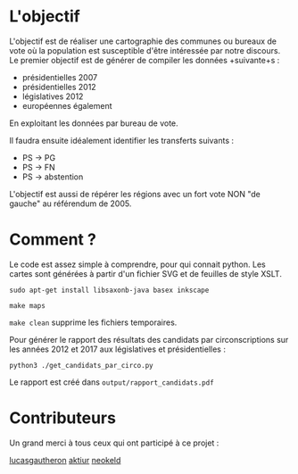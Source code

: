 # L'objectif

L'objectif est de réaliser une cartographie des communes ou bureaux de vote où la population est susceptible d'être intéressée par notre discours.
Le premier objectif est de générer de compiler les données +suivante+s :
 * présidentielles 2007
 * présidentielles 2012
 * législatives 2012
 * européennes également

En exploitant les données par bureau de vote.

Il faudra ensuite idéalement identifier les transferts suivants :
 * PS -> PG
 * PS -> FN
 * PS -> abstention
 
L'objectif est aussi de répérer les régions avec un fort vote NON "de gauche" au référendum de 2005.


# Comment ?

Le code est assez simple à comprendre, pour qui connait python.
Les cartes sont générées à partir d'un fichier SVG et de feuilles de style XSLT.

```
sudo apt-get install libsaxonb-java basex inkscape
```

```
make maps
```

```make clean``` supprime les fichiers temporaires.

Pour générer le rapport des résultats des candidats par circonscriptions sur les années 2012 et 2017 aux législatives et présidentielles :

```
python3 ./get_candidats_par_circo.py
```

Le rapport est créé dans ```output/rapport_candidats.pdf```

# Contributeurs

Un grand merci à tous ceux qui ont participé à ce projet :

[lucasgautheron](https://github.com/lucasgautheron)
[aktiur](https://github.com/aktiur)
[neokeld](https://github.com/neokeld)

